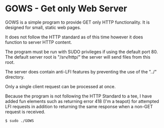 # GOWS - Get only Web Server

GOWS is a simple program to provide GET only HTTP functionality. It is designed
for small, static web pages.

It does not follow the HTTP standard as of this time however it does function to
server HTTP content.

The program must be run with SUDO privileges if using the default port 80.
The default server root is "/srv/http/" the server will send files from this
root.

The server does contain anti-LFI features by preventing the use of the "../"
directory.

Only a single client request can be processed at once.

Because the program is not following the HTTP Standard to a tee, I have added
fun elements such as returning error 418 (I'm a teapot) for attempted LFI
requests in addition to returning the same response when a non-GET request is
received.

`$ sudo ./GOWS`
